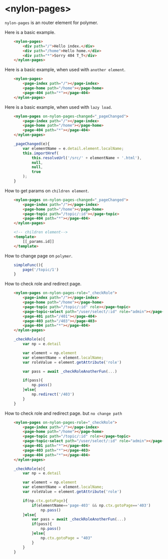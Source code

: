 # \<nylon-pages\>

`nylon-pages` is an router element for polymer. 

Here is a basic example.
```html
    <nylon-pages>
        <div path="/">Hello index.</div>
        <div path="/home">Hello home.</div>
        <div path="*">Sorry 404 T_T</div>
    </nylon-pages>
```

Here is a basic example, when used with `another element`.
```html
    <nylon-pages>
        <page-index path="/"></page-index>
        <page-home path="/home"></page-home>
        <page-404 path="*"></page-404>
    </nylon-pages>
```

Here is a basic example, when used with `lazy load`.
```html
    <nylon-pages on-nylon-pages-changed="_pageChanged">
        <page-index path="/"></page-index>
        <page-home path="/home"></page-home>
        <page-404 path="*"></page-404>
    </nylon-pages>
```
```js
    _pageChanged(e){
        var elementName = e.detail.element.localName;
        this.importHref(
            this.resolveUrl('/src/' + elementName + '.html'),
            null,
            null,
            true
        );
    }
```

How to get params on `children element`.
```html
    <nylon-pages on-nylon-pages-changed="_pageChanged">
        <page-index path="/"></page-index>
        <page-home path="/home"></page-home>
        <page-topic path="/topic/:id"></page-topic>
        <page-404 path="*"></page-404>
    </nylon-pages>
```
```html
    <!-- children element-->
    <template>
        [[_params.id]]
    </template>
```

How to change page on `polymer`.
```js
    simpleFunc(){
        page('/topic/1')
    }
```

How to check role and redirect page.
```html
    <nylon-pages on-nylon-pages-role="_checkRole">
        <page-index path="/"></page-index>
        <page-home path="/home"></page-home>
        <page-topic path="/topic/:id" role></page-topic>
        <page-topic-select path="/user/select/:id" role="admin"></page-topic-select>
        <page-401 path="/401"></page-404>
        <page-403 path="/403"></page-403>
        <page-404 path="*"></page-404>
    </nylon-pages>
```
```js
    _checkRole(e){
        var np = e.detail

        var element = np.element
        var elementName = element.localName;
        var roleValue = element.getAttribute('role')

        var pass = await _checkRoleAnotherFun(...)

        if(pass){
            np.pass()
        }else{
            np.redirect('/403')
        }
    }
```

How to check role and redirect page. but `no change path`
```html
    <nylon-pages on-nylon-pages-role="_checkRole">
        <page-index path="/"></page-index>
        <page-home path="/home"></page-home>
        <page-topic path="/topic/:id" role></page-topic>
        <page-topic-select path="/user/select/:id" role="admin"></page-topic-select>
        <page-401 path="*"></page-404>
        <page-403 path="*"></page-403>
        <page-404 path="*"></page-404>
    </nylon-pages>
```
```js
    _checkRole(e){
        var np = e.detail

        var element = np.element
        var elementName = element.localName;
        var roleValue = element.getAttribute('role')

        if(np.ctx.gotoPage){
            if(elementName=='page-403' && np.ctx.gotoPage=='403')
                np.pass()
        }else{
            var pass = await _checkRoleAnotherFun(...)
            if(pass){
                np.pass()
            }else{
                np.ctx.gotoPage = "403"
            }
        }
    }
```


<!-- 


## Install the Polymer-CLI

First, make sure you have the [Polymer CLI](https://www.npmjs.com/package/polymer-cli) installed. Then run `polymer serve` to serve your element locally.

## Viewing Your Element

```
$ polymer serve
```

## Running Tests

```
$ polymer test
```

Your application is already set up to be tested via [web-component-tester](https://github.com/Polymer/web-component-tester). Run `polymer test` to run your application's test suite locally. -->
